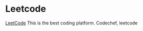 # Leetcode
[LeetCode](https://leetcode.com/u/Shlok_srivastava/)
This is the best coding platform. 
Codechef, leetcode

